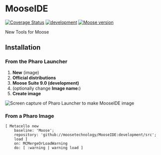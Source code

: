 # MooseIDE

[![Coverage Status](https://coveralls.io/repos/github/moosetechnology/MooseIDE/badge.svg)](https://coveralls.io/github/moosetechnology/MooseIDE) [![development](https://github.com/moosetechnology/MooseIDE/actions/workflows/daily.yml/badge.svg)](https://github.com/moosetechnology/MooseIDE/actions/workflows/daily.yml) [![Moose version](https://img.shields.io/badge/Moose-8-%23aac9ff.svg)](https://github.com/moosetechnology/Moose)

New Tools for Moose

## Installation

### From the Pharo Launcher

1. **New** (image)
2. **Official distributions**
3. **Moose Suite 9.0 (development)**  
4. (optionally change **Image name:**)
5. **Create image**

![Screen capture of Pharo Launcher to make MooseIDE image](https://user-images.githubusercontent.com/33934979/124268297-9e46f000-db39-11eb-8626-ab578dd16ffb.png)

### From a Pharo Image

```smalltalk
[ Metacello new
    baseline: 'Moose';
    repository: 'github://moosetechnology/MooseIDE:development/src';
    load ]
    on: MCMergeOrLoadWarning
    do: [ :warning | warning load ]
```
